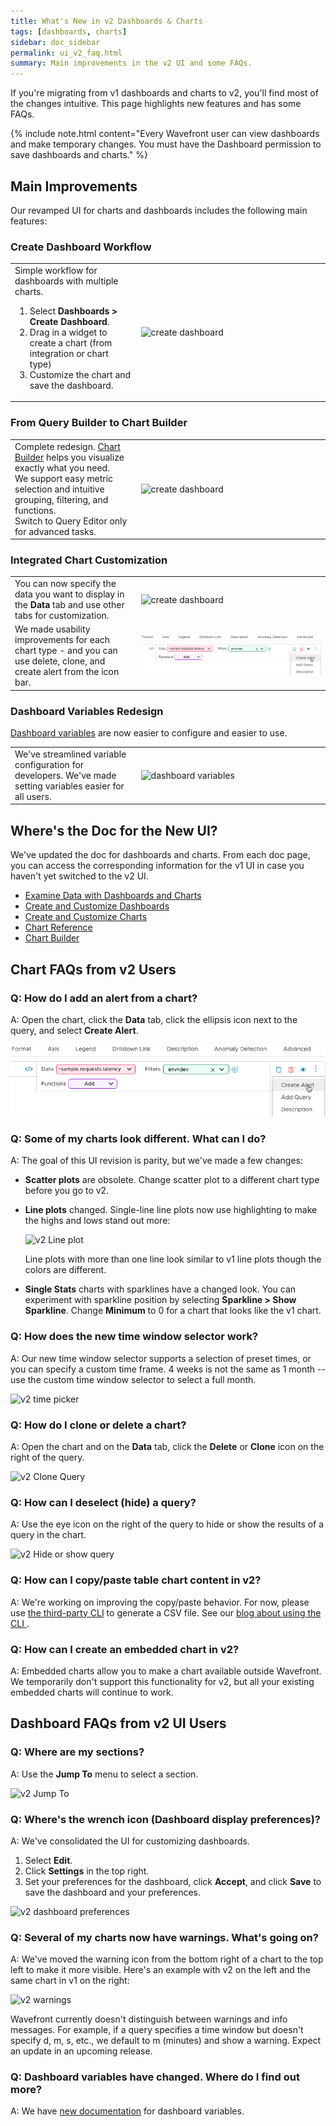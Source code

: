 ```yaml
---
title: What's New in v2 Dashboards & Charts
tags: [dashboards, charts]
sidebar: doc_sidebar
permalink: ui_v2_faq.html
summary: Main improvements in the v2 UI and some FAQs.
---
```

If you're migrating from v1 dashboards and charts to v2, you'll find most of the changes intuitive. This page highlights new features and has some FAQs.


{% include note.html content="Every Wavefront user can view dashboards and make temporary changes. You must have the Dashboard permission to save dashboards and charts." %}

## Main Improvements

Our revamped UI for charts and dashboards includes the following main features:

### Create Dashboard Workflow
<table style="width: 100%;">
<tbody>
<tr>
<td width="40%">
Simple workflow for dashboards with multiple charts.
<ol><li>Select <strong>Dashboards > Create Dashboard</strong>.</li>
<li>Drag in a widget to create a chart (from integration or chart type)</li>
<li>Customize the chart and save the dashboard.</li></ol></td>
<td width="60%"><img src="/images/dashboard_123.png" alt="create dashboard"></td>
</tr>
</tbody>
</table>

### From Query Builder to Chart Builder

<table style="width: 100%;">
<tbody>
<tr>
<td width="40%">
Complete redesign. <a href="chart_builder.html">Chart Builder</a> helps you visualize exactly what you need.<br>
We support easy metric selection and intuitive grouping, filtering, and functions. <br>
Switch to Query Editor only for advanced tasks.</td>
<td width="60%"><img src="images/v2_chart_builder_cropped.png" alt="create dashboard"></td>
</tr>
</tbody>
</table>

### Integrated Chart Customization

<table style="width: 100%;">
<tbody>
<tr>
<td width="40%">
You can now specify the data you want to display in the <strong>Data</strong> tab and use other tabs for customization. </td>
<td width="60%"><img src="images/v2_chart_builder_select.png" alt="create dashboard"></td>
</tr>
<tr>
<td width="40%">
We made usability improvements for each chart type - and you can use delete, clone, and create alert from the icon bar.</td>
<td width="60%"><img src="images/v2_create_alert.png" alt="create an alert from the ellipsis menu"></td>
</tr>
</tbody>
</table>

### Dashboard Variables Redesign

[Dashboard variables](dashboards_variables.html) are now easier to configure and easier to use.

<table style="width: 100%;">
<tbody>
<tr>
<td width="40%">
We've streamlined variable configuration for developers. We've made setting variables easier for all users.</td>
<td width="60%"><img src="images/v2_dashboard_variables.png" alt="dashboard variables"></td>
</tr>
</tbody>
</table>

## Where's the Doc for the New UI?

We've updated the doc for dashboards and charts. From each doc page, you can access the corresponding information for the v1 UI in case you haven't yet switched to the v2 UI.

* [Examine Data with Dashboards and Charts](ui_examine_data.html)
* [Create and Customize Dashboards](ui_dashboards.html)
* [Create and Customize Charts](ui_charts.html)
* [Chart Reference](ui_chart_reference.html)
* [Chart Builder](chart_builder.html)

## Chart FAQs from v2 Users

### Q: How do I add an alert from a chart?
A: Open the chart, click the **Data** tab, click the ellipsis icon next to the query, and select **Create Alert**.

![v2 Create Alert](images/v2_create_alert.png)


### Q: Some of my charts look different. What can I do?

A: The goal of this UI revision is parity, but we've made a few changes:
* **Scatter plots** are obsolete. Change scatter plot to a different chart type before you go to v2.
* **Line plots** changed. Single-line line plots now use highlighting to make the highs and lows stand out more:

  ![v2 Line plot](images/v2_linechart_single.png)

  Line plots with more than one line look similar to v1 line plots though the colors are different.
* **Single Stats** charts with sparklines have a changed look. You can experiment with sparkline position by selecting **Sparkline > Show Sparkline**. Change **Minimum** to 0 for a chart that looks like the v1 chart.

### Q: How does the new time window selector work?

A: Our new time window selector supports a selection of preset times, or you can specify a custom time frame. 4 weeks is not the same as 1 month -- use the custom time window selector to select a full month.

![v2 time picker](images/v2_time_picker.png)

### Q: How do I clone or delete a chart?

A: Open the chart and on the **Data** tab, click the **Delete** or **Clone** icon on the right of the query.

![v2 Clone Query](images/v2_clone.png)

### Q: How can I deselect (hide) a query?

A: Use the eye icon on the right of the query to hide or show the results of a query in the chart.

![v2 Hide or show query](images/v2_hide_show.png)

### Q: How can I copy/paste table chart content in v2?

A: We're working on improving the copy/paste behavior. For now, please use [the third-party CLI](https://github.com/snltd/wavefront-cli) to generate a CSV file. See our [blog about using the CLI ](https://tanzu.vmware.com/content/vmware-tanzu-observability-blog/commanding-the-waves-using-the-wavefront-cli).

### Q: How can I create an embedded chart in v2?

A: Embedded charts allow you to make a chart available outside Wavefront. We temporarily don't support this functionality for v2, but all your existing embedded charts will continue to work.




## Dashboard FAQs from v2 UI Users

### Q: Where are my sections?

A: Use the **Jump To** menu to select a section.

![v2 Jump To](images/v2_jump_to.png)

### Q: Where's the wrench icon (Dashboard display preferences)?

A: We've consolidated the UI for customizing dashboards.
1. Select **Edit**.
2. Click **Settings** in the top right.
3. Set your preferences for the dashboard, click **Accept**, and click **Save** to save the dashboard and your preferences.

![v2 dashboard preferences](images/v2_dashboard_settings.png)

### Q: Several of my charts now have warnings. What's going on?

A: We've moved the warning icon from the bottom right of a chart to the top left to make it more visible. Here's an example with v2 on the left and the same chart in v1 on the right:

![v2 warnings](images/v2_warning.png)

Wavefront currently doesn't distinguish between warnings and info messages. For example, if a query specifies a time window but doesn't specify d, m, s, etc., we default to m (minutes) and show a warning. Expect an update in an upcoming release.

### Q: Dashboard variables have changed. Where do I find out more?

A: We have [new documentation](dashboards_variables.html) for dashboard variables.
